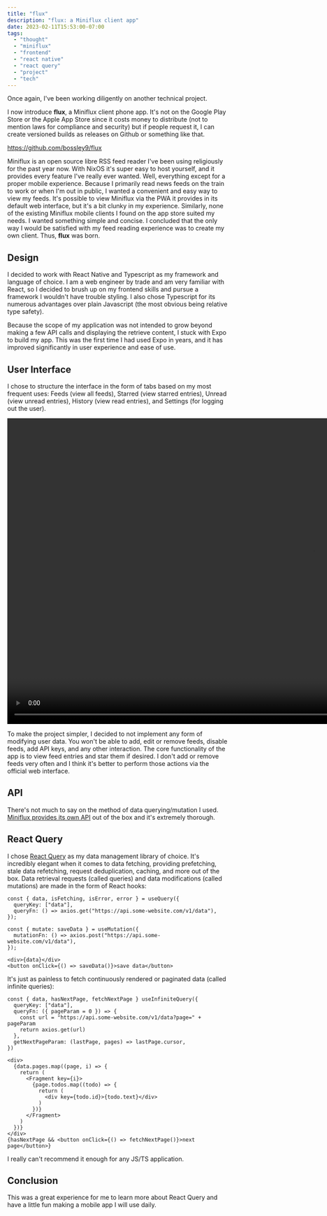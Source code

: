 ```yaml
---
title: "flux"
description: "flux: a Miniflux client app"
date: 2023-02-11T15:53:00-07:00
tags:
  - "thought"
  - "miniflux"
  - "frontend"
  - "react native"
  - "react query"
  - "project"
  - "tech"
---
```


Once again, I've been working diligently on another technical project.

I now introduce **flux**, a Miniflux client phone app. It's not on the Google Play Store or the Apple App Store since it costs money to distribute (not to mention laws for compliance and security) but if people request it, I can create versioned builds as releases on Github or something like that.

https://github.com/bossley9/flux

Miniflux is an open source libre RSS feed reader I've been using religiously for the past year now. With NixOS it's super easy to host yourself, and it provides every feature I've really ever wanted. Well, everything except for a proper mobile experience. Because I primarily read news feeds on the train to work or when I'm out in public, I wanted a convenient and easy way to view my feeds. It's possible to view Miniflux via the PWA it provides in its default web interface, but it's a bit clunky in my experience. Similarly, none of the existing Miniflux mobile clients I found on the app store suited my needs. I wanted something simple and concise. I concluded that the only way I would be satisfied with my feed reading experience was to create my own client. Thus, **flux** was born.

## Design

I decided to work with React Native and Typescript as my framework and language of choice. I am a web engineer by trade and am very familiar with React, so I decided to brush up on my frontend skills and pursue a framework I wouldn't have trouble styling. I also chose Typescript for its numerous advantages over plain Javascript (the most obvious being relative type safety).

Because the scope of my application was not intended to grow beyond making a few API calls and displaying the retrieve content, I stuck with Expo to build my app. This was the first time I had used Expo in years, and it has improved significantly in user experience and ease of use.

## User Interface

I chose to structure the interface in the form of tabs based on my most frequent uses: Feeds (view all feeds), Starred (view starred entries), Unread (view unread entries), History (view read entries), and Settings (for logging out the user).

<video height="700" controls>
  <source src="https://sam-bossley-us-media.sfo3.cdn.digitaloceanspaces.com/thoughts/2023/flux-exhibit.mp4" type="video/mp4" />
  Sorry, your browser does not support embedded video.
</video>

To make the project simpler, I decided to not implement any form of modifying user data. You won't be able to add, edit or remove feeds, disable feeds, add API keys, and any other interaction. The core functionality of the app is to view feed entries and star them if desired. I don't add or remove feeds very often and I think it's better to perform those actions via the official web interface.

## API

There's not much to say on the method of data querying/mutation I used. [Miniflux provides its own API](https://miniflux.app/docs/api.html) out of the box and it's extremely thorough.

## React Query

I chose [React Query](https://tanstack.com/query/latest) as my data management library of choice. It's incredibly elegant when it comes to data fetching, providing prefetching, stale data refetching, request deduplication, caching, and more out of the box. Data retrieval requests (called queries) and data modifications (called mutations) are made in the form of React hooks:

```tsx
const { data, isFetching, isError, error } = useQuery({
  queryKey: ["data"],
  queryFn: () => axios.get("https://api.some-website.com/v1/data"),
});

const { mutate: saveData } = useMutation({
  mutationFn: () => axios.post("https://api.some-website.com/v1/data"),
});

<div>{data}</div>
<button onClick={() => saveData()}>save data</button>
```

It's just as painless to fetch continuously rendered or paginated data (called infinite queries):

```tsx
const { data, hasNextPage, fetchNextPage } useInfiniteQuery({
  queryKey: ["data"],
  queryFn: ({ pageParam = 0 }) => {
    const url = "https://api.some-website.com/v1/data?page=" + pageParam
    return axios.get(url)
  },
  getNextPageParam: (lastPage, pages) => lastPage.cursor,
})

<div>
  {data.pages.map((page, i) => {
    return (
      <Fragment key={i}>
        {page.todos.map((todo) => {
          return (
            <div key={todo.id}>{todo.text}</div>
          )
        })}
      </Fragment>
    )
  })}
</div>
{hasNextPage && <button onClick={() => fetchNextPage()}>next page</button>}
```

I really can't recommend it enough for any JS/TS application.

## Conclusion

This was a great experience for me to learn more about React Query and have a little fun making a mobile app I will use daily.

